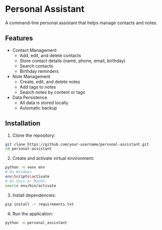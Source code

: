 # Personal Assistant

A command-line personal assistant that helps manage contacts and notes.

## Features

- Contact Management
  - Add, edit, and delete contacts
  - Store contact details (name, phone, email, birthday)
  - Search contacts
  - Birthday reminders
- Note Management
  - Create, edit, and delete notes
  - Add tags to notes
  - Search notes by content or tags
- Data Persistence
  - All data is stored locally
  - Automatic backup

## Installation

1. Clone the repository:
```bash
git clone https://github.com/your-username/personal-assistant.git
cd personal-assistant
```

2. Create and activate virtual environment:
```bash
python -m venv env
# On Windows
env\Scripts\activate
# On Unix or MacOS
source env/bin/activate
```

3. Install dependencies:
```bash
pip install -r requirements.txt
```

4. Run the application:
```bash
python -m personal_assistant
```
